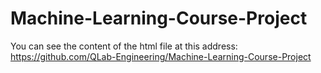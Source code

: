# Machine-Learning-Course-Project

You can see the content of the html file at this address: https://github.com/QLab-Engineering/Machine-Learning-Course-Project
